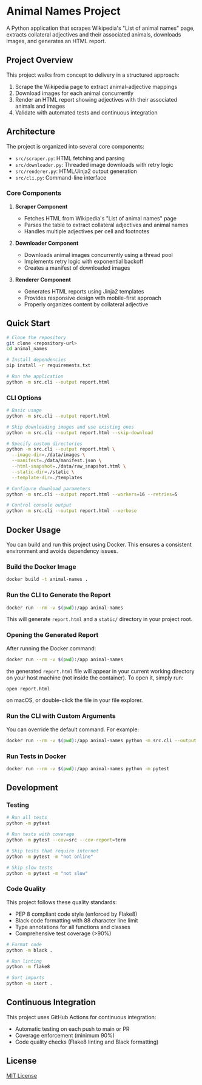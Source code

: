 # Animal Names Project

A Python application that scrapes Wikipedia's "List of animal names" page, extracts collateral adjectives and their associated animals, downloads images, and generates an HTML report.

## Project Overview

This project walks from concept to delivery in a structured approach:
1. Scrape the Wikipedia page to extract animal-adjective mappings
2. Download images for each animal concurrently
3. Render an HTML report showing adjectives with their associated animals and images
4. Validate with automated tests and continuous integration

## Architecture

The project is organized into several core components:
- `src/scraper.py`: HTML fetching and parsing
- `src/downloader.py`: Threaded image downloads with retry logic
- `src/renderer.py`: HTML/Jinja2 output generation
- `src/cli.py`: Command-line interface

### Core Components

1. **Scraper Component**
   - Fetches HTML from Wikipedia's "List of animal names" page
   - Parses the table to extract collateral adjectives and animal names
   - Handles multiple adjectives per cell and footnotes

2. **Downloader Component**
   - Downloads animal images concurrently using a thread pool
   - Implements retry logic with exponential backoff
   - Creates a manifest of downloaded images

3. **Renderer Component**
   - Generates HTML reports using Jinja2 templates
   - Provides responsive design with mobile-first approach
   - Properly organizes content by collateral adjective

## Quick Start

```bash
# Clone the repository
git clone <repository-url>
cd animal_names

# Install dependencies
pip install -r requirements.txt

# Run the application
python -m src.cli --output report.html
```

### CLI Options

```bash
# Basic usage
python -m src.cli --output report.html

# Skip downloading images and use existing ones
python -m src.cli --output report.html --skip-download

# Specify custom directories
python -m src.cli --output report.html \
  --image-dir=./data/images \
  --manifest=./data/manifest.json \
  --html-snapshot=./data/raw_snapshot.html \
  --static-dir=./static \
  --template-dir=./templates

# Configure download parameters
python -m src.cli --output report.html --workers=16 --retries=5

# Control console output
python -m src.cli --output report.html --verbose
```

## Docker Usage

You can build and run this project using Docker. This ensures a consistent environment and avoids dependency issues.

### Build the Docker Image

```bash
docker build -t animal-names .
```

### Run the CLI to Generate the Report

```bash
docker run --rm -v $(pwd):/app animal-names
```

This will generate `report.html` and a `static/` directory in your project root.

### Opening the Generated Report

After running the Docker command:

```bash
docker run --rm -v $(pwd):/app animal-names
```

the generated `report.html` file will appear in your current working directory on your host machine (not inside the container).
To open it, simply run:

```bash
open report.html
```

on macOS, or double-click the file in your file explorer.

### Run the CLI with Custom Arguments

You can override the default command. For example:

```bash
docker run --rm -v $(pwd):/app animal-names python -m src.cli --output report.html --skip-download --verbose
```

### Run Tests in Docker

```bash
docker run --rm -v $(pwd):/app animal-names python -m pytest
```

## Development

### Testing

```bash
# Run all tests
python -m pytest

# Run tests with coverage
python -m pytest --cov=src --cov-report=term

# Skip tests that require internet
python -m pytest -m "not online"

# Skip slow tests
python -m pytest -m "not slow"
```

### Code Quality

This project follows these quality standards:
- PEP 8 compliant code style (enforced by Flake8)
- Black code formatting with 88 character line limit
- Type annotations for all functions and classes
- Comprehensive test coverage (>90%)

```bash
# Format code
python -m black .

# Run linting
python -m flake8

# Sort imports
python -m isort .
```

## Continuous Integration

This project uses GitHub Actions for continuous integration:
- Automatic testing on each push to main or PR
- Coverage enforcement (minimum 90%)
- Code quality checks (Flake8 linting and Black formatting)

## License

[MIT License](LICENSE)
